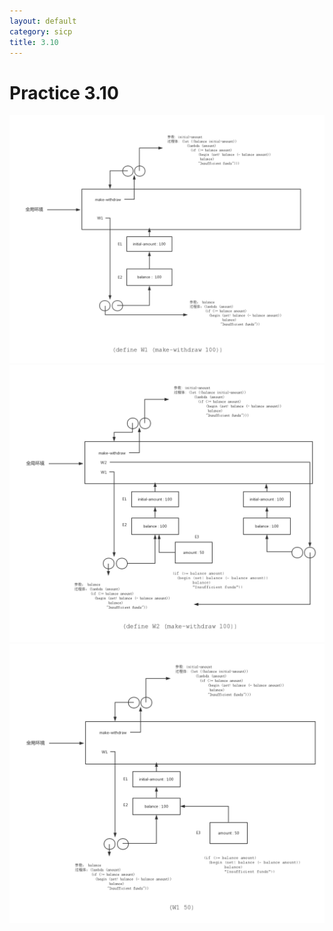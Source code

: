 ```yaml
---
layout: default
category: sicp
title: 3.10
---
```


# Practice 3.10

![image](/static/images/3.10_1.png)
![image](/static/images/3.10_2.png)
![image](/static/images/3.10_3.png)